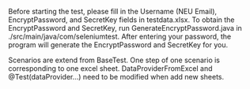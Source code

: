 Before starting the test, please fill in the Username (NEU Email), EncryptPassword, and SecretKey fields in testdata.xlsx.
To obtain the EncryptPassword and SecretKey, run GenerateEncryptPassword.java in ./src/main/java/com/seleniumtest. After entering your password, the program will generate the EncryptPassword and SecretKey for you.

Scenarios are extend from BaseTest.
One step of one scenario is corresponding to one excel sheet.
DataProviderFromExcel and @Test(dataProvider...) need to be modified when add new sheets.
